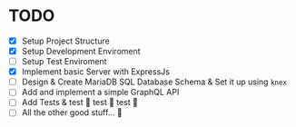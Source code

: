 # TODO #

- [x] Setup Project Structure
- [x] Setup Development Enviroment
- [ ] Setup Test Enviroment
- [X] Implement basic Server with ExpressJs
- [ ] Design & Create MariaDB SQL Database Schema & Set it up using `knex`
- [ ] Add and implement a simple GraphQL API
- [ ] Add Tests & test :see_no_evil: test :hear_no_evil: test :speak_no_evil:
- [ ] All the other good stuff... :metal: